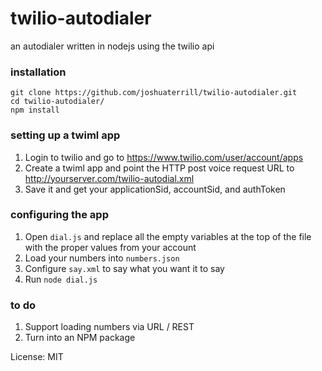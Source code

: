 # twilio-autodialer
an autodialer written in nodejs using the twilio api

### installation
```
git clone https://github.com/joshuaterrill/twilio-autodialer.git
cd twilio-autodialer/
npm install
```

### setting up a twiml app
1. Login to twilio and go to https://www.twilio.com/user/account/apps
2. Create a twiml app and point the HTTP post voice request URL to http://yourserver.com/twilio-autodial.xml
3. Save it and get your applicationSid, accountSid, and authToken

### configuring the app
1. Open ``` dial.js ``` and replace all the empty variables at the top of the file with the proper values from your account
2. Load your numbers into ``` numbers.json ```
3. Configure ``` say.xml ``` to say what you want it to say
4. Run ``` node dial.js ```

### to do
1. Support loading numbers via URL / REST
2. Turn into an NPM package

License: MIT
